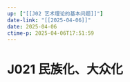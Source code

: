 ```yaml
---
up: ["[[J02 艺术理论的基本问题]]"]
date-link: "[[2025-04-06]]"
date: 2025-04-06
ctime-p: 2025-04-06T17:51:59
---
```


# J021 民族化、大众化
